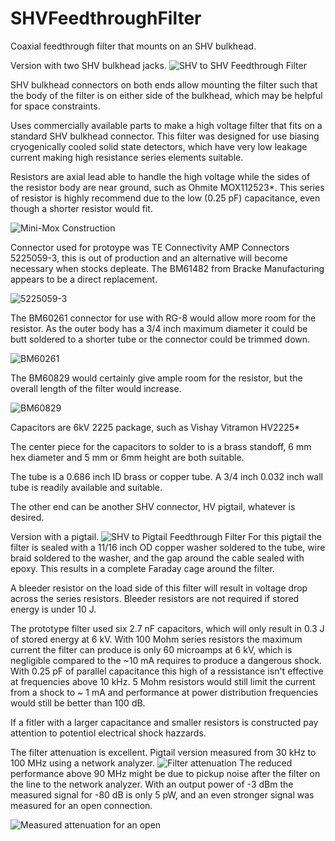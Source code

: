 # SHVFeedthroughFilter
Coaxial feedthrough filter that mounts on an SHV bulkhead.

Version with two SHV bulkhead jacks.
![SHV to SHV Feedthrough Filter](https://github.com/EricLarueMartin/SHVFeedthroughFilter/blob/main/DoubleSHVFeedthroughFilter.png)

SHV bulkhead connectors on both ends allow mounting the filter such that the body of the filter is on either side of the bulkhead, which may be helpful for space constraints.

Uses commercially available parts to make a high voltage filter that fits on a standard SHV bulkhead connector.
This filter was designed for use biasing cryogenically cooled solid state detectors, which have very low leakage current making high resistance series elements suitable.

Resistors are axial lead able to handle the high voltage while the sides of the resistor body are near ground, such as Ohmite MOX112523*. This series of resistor is highly recommend due to the low (0.25 pF) capacitance, even though a shorter resistor would fit.

![Mini-Mox Construction](https://github.com/EricLarueMartin/SHVFeedthroughFilter/blob/main/Mini-MoxInternalConstruction.jpg)

Connector used for protoype was TE Connectivity AMP Connectors 5225059-3, this is out of production and an alternative will become necessary when stocks depleate. The BM61482 from Bracke Manufacturing appears to be a direct replacement. 

![5225059-3](https://github.com/EricLarueMartin/SHVFeedthroughFilter/blob/main/5225059-3.webp)

The BM60261 connector for use with RG-8 would allow more room for the resistor. As the outer body has a 3/4 inch maximum diameter it could be butt soldered to a shorter tube or the connector could be trimmed down. 

![BM60261](https://github.com/EricLarueMartin/SHVFeedthroughFilter/blob/main/BM60261.jpg)

The BM60829 would certainly give ample room for the resistor, but the overall length of the filter would increase.

![BM60829](https://github.com/EricLarueMartin/SHVFeedthroughFilter/blob/main/BM60829.jpg)

Capacitors are 6kV 2225 package, such as Vishay Vitramon HV2225*

The center piece for the capacitors to solder to is a brass standoff, 6 mm hex diameter and 5 mm or 6mm height are both suitable.

The tube is a 0.686 inch ID brass or copper tube. A 3/4 inch 0.032 inch wall tube is readily available and suitable.

The other end can be another SHV connector, HV pigtail, whatever is desired. 

Version with a pigtail.
![SHV to Pigtail Feedthrough Filter](https://github.com/EricLarueMartin/SHVFeedthroughFilter/blob/main/SHVFeedthroughFilter.png)
For this pigtail the filter is sealed with a 11/16 inch OD copper washer soldered to the tube, wire braid soldered to the washer, and the gap around the cable sealed with epoxy. This results in a complete Faraday cage around the filter.

A bleeder resistor on the load side of this filter will result in voltage drop across the series resistors. Bleeder resistors are not required if stored energy is under 10 J. 

The prototype filter used six 2.7 nF capacitors, which will only result in 0.3 J of stored energy at 6 kV. With 100 Mohm series resistors the maximum current the filter can produce is only 60 microamps at 6 kV, which is negligible compared to the ~10 mA requires to produce a dangerous shock. With 0.25 pF of parallel capacitance this high of a ressistance isn't effective at frequencies above 10 kHz. 5 Mohm resistors would still limit the current from a shock to ~ 1 mA and performance at power distribution frequencies would still be better than 100 dB.

If a fitler with a larger capacitance and smaller resistors is constructed pay attention to potentiol electrical shock hazzards.

The filter attenuation is excellent. Pigtail version measured from 30 kHz to 100 MHz using a network analyzer.
![Filter attenuation](https://github.com/EricLarueMartin/SHVFeedthroughFilter/blob/main/FilterAttenuation.jpg)
The reduced performance above 90 MHz might be due to pickup noise after the filter on the line to the network analyzer. With an output power of -3 dBm the measured signal for -80 dB is only 5 pW, and an even stronger signal was measured for an open connection.

![Measured attenuation for an open](https://github.com/EricLarueMartin/SHVFeedthroughFilter/blob/main/OpenAttenuation.jpg)
